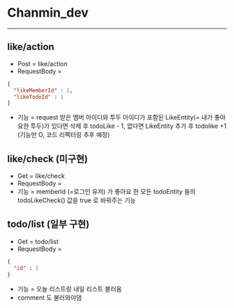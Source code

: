 # Chanmin_dev

---

## like/action

- Post = like/action
- RequestBody =

```json
{
  "likeMemberId" : 1,
  "likeTodoId" : 1
}
```
- 기능 = request 받은 멤버 아이디와 투두 아이디가 포함된 LikeEntity(= 내가 좋아요한 투두)가 있다면 삭제 후 todoLike - 1, 없다면 LikeEntity 추가 후 todolike +1 (기능만 O, 코드 리펙터링 추후 예정)

## like/check (미구현)

- Get = like/check
- RequestBody = 
- 기능 = memberId (=로그인 유저) 가 좋아요 한 모든 todoEntity 들의 todoLikeCheck() 값을 true 로 바꿔주는 기능

## todo/list (일부 구현)
- Get = todo/list
- RequestBody =
```json
{
  "id" : 1
}
```
- 기능 = 오늘 리스트랑 내일 리스트 불러옴
- comment 도 불러와야댐